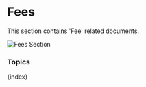 # Fees

This section contains 'Fee' related documents.

<img class="screenshot" alt="Fees Section" src="/docs/assets/img/education/fees/fees-section.png">

### Topics

{index}